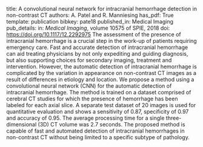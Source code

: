 title: A convolutional neural network for intracranial hemorrhage detection in non-contrast CT
authors: A. Patel and R. Manniesing
has_pdf: True
template: publication
bibkey: pate18
published_in: Medical Imaging
pub_details: in: <i>Medical Imaging</i>, volume 10575 of SPIE, 2018
doi: https://doi.org/10.1117/12.2292975
The assessment of the presence of intracranial hemorrhage is a crucial step in the work-up of patients requiring emergency care. Fast and accurate detection of intracranial hemorrhage can aid treating physicians by not only expediting and guiding diagnosis, but also supporting choices for secondary imaging, treatment and intervention. However, the automatic detection of intracranial hemorrhage is complicated by the variation in appearance on non-contrast CT images as a result of differences in etiology and location. We propose a method using a convolutional neural network (CNN) for the automatic detection of intracranial hemorrhage. The method is trained on a dataset comprised of cerebral CT studies for which the presence of hemorrhage has been labeled for each axial slice. A separate test dataset of 20 images is used for quantitative evaluation and shows a sensitivity of 0.87, specificity of 0.97 and accuracy of 0.95. The average processing time for a single three-dimensional (3D) CT volume was 2.7 seconds. The proposed method is capable of fast and automated detection of intracranial hemorrhages in non-contrast CT without being limited to a specific subtype of pathology.

